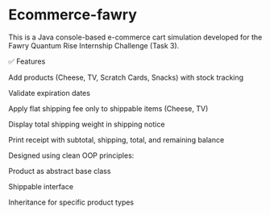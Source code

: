 # Ecommerce-fawry
This is a Java console-based e-commerce cart simulation developed for the Fawry Quantum Rise Internship Challenge (Task 3).

✅ Features

Add products (Cheese, TV, Scratch Cards, Snacks) with stock tracking

Validate expiration dates

Apply flat shipping fee only to shippable items (Cheese, TV)

Display total shipping weight in shipping notice

Print receipt with subtotal, shipping, total, and remaining balance

Designed using clean OOP principles:

Product as abstract base class

Shippable interface

Inheritance for specific product types

